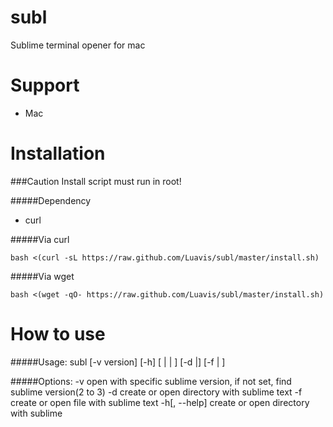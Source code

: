 # subl
Sublime terminal opener for mac

Support
====

* Mac

Installation
====

###Caution
Install script must run in root!


#####Dependency
* curl

#####Via curl
```
bash <(curl -sL https://raw.github.com/Luavis/subl/master/install.sh)
```

#####Via wget
```
bash <(wget -qO- https://raw.github.com/Luavis/subl/master/install.sh)
```

How to use
====

#####Usage:
  subl [-v version] [-h] [<existed file> | <new file> | <existed dir>] [-d <existed dir>|<new dir name>] [-f <existed file> | <new file>]

#####Options:
  -v                      open with specific sublime version, if not set, find sublime version(2 to 3)
  -d                      create or open directory with sublime text
  -f                       create or open file with sublime text
  -h[, --help]         create or open directory with sublime
